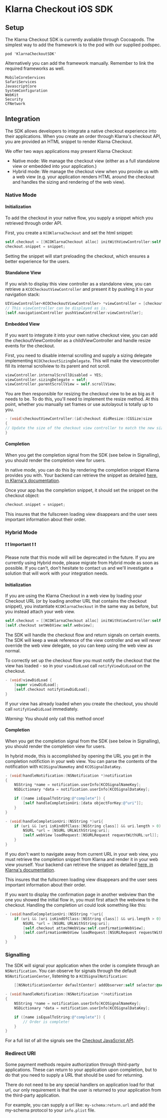 # Klarna Checkout iOS SDK

## Setup

The Klarna Checkout SDK is currently avaliable through Cocoapods. The simplest way to add the framework is to the pod with our supplied podspec.

```
pod 'KlarnaCheckoutSDK'
```

Alternatively you can add the framework manually. Remember to link the required frameworks as well.

```
MobileCoreServices
SafariServices
JavascriptCore
SystemConfiguration
WebKit
Security
CFNetwork
```

## Integration

The SDK allows developers to integrate a native checkout experience into their applications. When you create an order through Klarna's checkout API, you are provided an HTML snippet to render Klarna Checkout. 

We offer two ways applications may present Klarna Checkout:
- Native mode: We manage the checkout view (either as a full standalone view or embedded into your application.)
- Hybrid mode: We manage the checkout view when you provide us with a web view (e.g. your application renders HTML around the checkout and handles the sizing and rendering of the web view). 


### Native Mode

#### Initialization

To add the checkout in your native flow, you supply a snippet which you retrieved through order API.

First, you create a `KCOKlarnaCheckout` and set the html snippet:
```objective-c
self.checkout = [[KCOKlarnaCheckout alloc] initWithViewController:self returnURL:<YOUR-URL>];
checkout.snippet = snippet;
```

Setting the snippet will start preloading the checkout, which ensures a better experience for the users.

#### Standalone View

If you wish to display this view controller as a standalone view, you can retrieve a `KCOCheckoutViewController` and present it by pushing it in your navigation stack:

```objective-c
UIViewController<KCOCheckoutViewController> *viewController = [checkout checkoutViewController];
// This viewController can be displayed as is.
[self.navigationController pushViewController:viewController];
```

#### Embedded View

If you want to integrate it into your own native checkout view, you can add the checkoutViewController as a childViewController and handle resize events for the checkout.

First, you need to disable internal scrolling and supply a sizing delegate implementing `KCOCheckoutSizingDelegate`. This will make the viewcontroller fill its internal scrollview to its parent and not scroll. 

```objective-c
viewController.internalScrollDisabled = YES;
viewController.sizingDelegate = self;
viewController.parentScrollView = self.scrollView;
```

You are then responsible for resizing the checkout view to be as big as it needs to be. To do this, you'll need to implement the resize method. At this point, whether you manually set frames or use autolayout is totally up to you.

```objective-c
- (void)checkoutViewController:(id)checkout didResize:(CGSize)size
{
// Update the size of the checkout view controller to match the new size.
}
```

#### Completion

When you get the completion signal from the SDK (see below in Signalling), you should render the completion view for users. 

In native mode, you can do this by rendering the completion snippet Klarna provides you with. Your backend can retrieve the snippet as detailed [here, in Klarna's documentation](https://developers.klarna.com/en/gb/kco-v3/checkout/3-render-the-confirmation-snippet). 

Once your app has the completion snippet, it should set the snippet on the checkout object:
```objective-c
checkout.snippet = snippet;
```

This insures that the fullscreen loading view disappears and the user sees important information about their order.


### Hybrid Mode

####  ❗️️️ ❗️️️ Important ❗️️️ ❗️️️

Please note that this mode will will be deprecated in the future. If you are currently using Hybrid mode, please migrate from Hybrid mode as soon as possible. If you can't, don't hesitate to contact us and we'll investigate a solution that will work with your integration needs.

#### Initialization

If you are using the Klarna Checkout in a web view by loading your Checkout URL (or by loading another URL that contains the checkout snippet), you instantiate `KCOKlarnaCheckout` in the same way as before, but you instead attach your web view.

```objective-c
self.checkout = [[KCOKlarnaCheckout alloc] initWithViewController:self returnURL:<YOUR-URL>];
[self.checkout setWebView:self.webview];
```

The SDK will handle the checkout flow and return signals on certain events. The SDK will keep a weak reference of the view controller and we will never override the web view delegate, so you can keep using the web view as normal.

To correctly set up the checkout flow you must notify the checkout that the view has loaded - so in your `viewDidLoad` call `notifyViewDidLoad` on the checkout.

```objective-c
- (void)viewDidLoad {
    [super viewDidLoad];
    [self.checkout notifyViewDidLoad];
}
```

If your view has already loaded when you create the checkout, you should call `notifyViewDidLoad` immediately.

*Warning:* You should only call this method once!

#### Completion

When you get the completion signal from the SDK (see below in Signalling), you should render the completion view for users. 

In hybrid mode, this is accomplished by opening the URL you get in the completion notifiction in your web view. You can parse the contents of the notification with `KCOSignalNameKey` and `KCOSignalDataKey`.


```objective-c
- (void)handleNotification:(NSNotification *)notification
{
    NSString *name = notification.userInfo[KCOSignalNameKey];
    NSDictionary *data = notification.userInfo[KCOSignalDataKey];

    if ([name isEqualToString:@"complete"]) {
        [self handleCompletionUri:[data objectForKey:@"uri"]];
    }
}

- (void)handleCompletionUri:(NSString *)uri{
    if (uri && [uri isKindOfClass:[NSString class]] && uri.length > 0) {
        NSURL *url = [NSURL URLWithString:uri];
        [self.webView loadRequest:[NSURLRequest requestWithURL:url]];
    }
}
```

If you don't want to navigate away from current URL in your web view, you must retrieve the completion snippet from Klarna and render it in your web view yourself. Your backend can retrieve the snippet as detailed [here, in Klarna's documentation](https://developers.klarna.com/en/gb/kco-v3/checkout/3-render-the-confirmation-snippet). 


This insures that the fullscreen loading view disappears and the user sees important information about their order.


If you want to display the confirmation page in another webview than the one you showed the initial flow in, you must first attach the webview to the checkout.
Handling the completion uri could look something like this:

```objective-c
- (void)handleCompletionUri:(NSString *)uri{
    if (uri && [uri isKindOfClass:[NSString class]] && uri.length > 0) {
        NSURL *url = [NSURL URLWithString:uri];
        [self.checkout attachWebView:self.confirmationWebView];
        [self.confirmationWebView loadRequest:[NSURLRequest requestWithURL:url]];   
    }
}
```



### Signalling

The SDK will signal your application when the order is complete through an `NSNotification`. You can observe for signals through the default `NSNotificationCenter`, listening to a `KCOSignalNotification`:

```objective-c
    [[NSNotificationCenter defaultCenter] addObserver:self selector:@selector(handleNotification:) name:KCOSignalNotification object:nil];
```

```objective-c
- (void)handleNotification:(NSNotification *)notification
{
    NSString *name = notification.userInfo[KCOSignalNameKey];
    NSDictionary *data = notification.userInfo[KCOSignalDataKey];

    if ([name isEqualToString:@"complete"]) {
        // Order is complete!
    }
}
```
For a full list of all the signals see the [Checkout JavaScript API](https://developers.klarna.com/documentation/klarna-checkout/javascript-api/#checkout-events).

### Redirect URI

Some payment methods require authorization through third-party applications. These can return to your application upon completion, but to do that you need to supply a URL that should be used for returning.

There do not need to be any special handlers on application load for that url, our only requirement is that the user is returned to your application from the third-party application.

For example, you can supply a url like: `my-schema:return.url` and add the my-schema protocol to your `info.plist` file.
